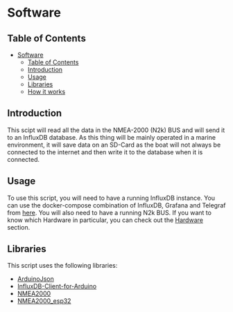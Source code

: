 # Software

## Table of Contents

- [Software](#software)
  - [Table of Contents](#table-of-contents)
  - [Introduction](#introduction)
  - [Usage](#usage)
  - [Libraries](#libraries)
  - [How it works](#how-it-works)

## Introduction

This scipt will read all the data in the NMEA-2000 (N2k) BUS and will send it to an InfluxDB database. As this thing will be mainly operated in a marine environment, it will save data on an SD-Card as the boat will not always be connected to the internet and then write it to the database when it is connected.

## Usage

To use this script, you will need to have a running InfluxDB instance. You can use the docker-compose combination of InfluxDB, Grafana and Telegraf from [here](https://github.com/nicolargo/docker-influxdb-grafana). You will also need to have a running N2k BUS. If you want to know which Hardware in particular, you can check out the [Hardware](../Hardware/README.md) section. 

## Libraries

This script uses the following libraries:

- [ArduinoJson](https://arduinojson.org/)
- [InfluxDB-Client-for-Arduino](https://github.com/tobiasschuerg/InfluxDB-Client-for-Arduino)
- [NMEA2000](https://github.com/ttlappalainen/NMEA2000)
- [NMEA2000_esp32](https://github.com/ttlappalainen/NMEA2000_esp32)
